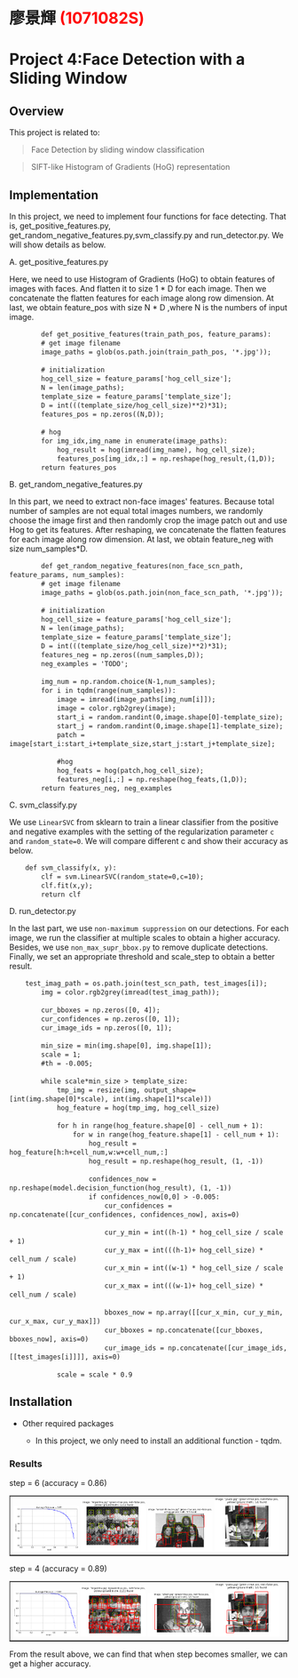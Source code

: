 # 廖景輝 <span style="color:red">(1071082S)</span>

# Project 4:Face Detection with a Sliding Window

## Overview
This project is related to:

> Face Detection by sliding window classification

> SIFT-like Histogram of Gradients (HoG) representation


## Implementation

In this project, we need to implement four functions for face detecting. That is, get_positive_features.py, get_random_negative_features.py,svm_classify.py and run_detector.py. We will show details as below.

A. get_positive_features.py 
	
Here, we need to use Histogram of Gradients (HoG) to obtain features of images with faces. And flatten it to size 1 * D for each image. Then we concatenate the flatten features for each image along row dimension. At last, we obtain feature_pos with size N * D ,where N is the numbers of input image.
	

```
		def get_positive_features(train_path_pos, feature_params):
		# get image filename
		image_paths = glob(os.path.join(train_path_pos, '*.jpg'));
		
		# initialization
		hog_cell_size = feature_params['hog_cell_size'];
		N = len(image_paths);
		template_size = feature_params['template_size'];
		D = int(((template_size/hog_cell_size)**2)*31);
		features_pos = np.zeros((N,D));
		
		# hog
		for img_idx,img_name in enumerate(image_paths):
			hog_result = hog(imread(img_name), hog_cell_size);
			features_pos[img_idx,:] = np.reshape(hog_result,(1,D));
		return features_pos 
```

B. get_random_negative_features.py

In this part, we need to extract non-face images' features. Because total number of samples are not equal total images numbers, we randomly choose the image first and then randomly crop the image patch out and use Hog to get its features. After reshaping, we concatenate the flatten features for each image along row dimension. At last, we obtain feature_neg with size num_samples*D.

```
		def get_random_negative_features(non_face_scn_path, feature_params, num_samples):
		# get image filename
		image_paths = glob(os.path.join(non_face_scn_path, '*.jpg'));
		
		# initialization
		hog_cell_size = feature_params['hog_cell_size'];
		N = len(image_paths);
		template_size = feature_params['template_size'];
		D = int(((template_size/hog_cell_size)**2)*31);
		features_neg = np.zeros((num_samples,D));
		neg_examples = 'TODO';
		
		img_num = np.random.choice(N-1,num_samples);
		for i in tqdm(range(num_samples)):
			image = imread(image_paths[img_num[i]]);
			image = color.rgb2grey(image);
			start_i = random.randint(0,image.shape[0]-template_size);
			start_j = random.randint(0,image.shape[1]-template_size);
			patch = image[start_i:start_i+template_size,start_j:start_j+template_size];
			
			#hog
			hog_feats = hog(patch,hog_cell_size);
			features_neg[i,:] = np.reshape(hog_feats,(1,D));
		return features_neg, neg_examples
```

C. svm_classify.py

We use  `LinearSVC` from sklearn to train a linear classifier from the positive and negative examples with the setting of the regularization parameter `c` and `random_state=0`. We will compare different c and show their accuracy as below.

```
	def svm_classify(x, y):
		clf = svm.LinearSVC(random_state=0,c=10);
    	clf.fit(x,y);
		return clf
```

D. run_detector.py

In the last part, we use `non-maximum suppression` on our detections. For each image, we run the classifier at multiple scales to obtain a higher accuracy. Besides, we use `non_max_supr_bbox.py` to remove duplicate detections. Finally, we set an appropriate threshold and scale_step to obtain a better result.

```
	test_imag_path = os.path.join(test_scn_path, test_images[i]);
        img = color.rgb2grey(imread(test_imag_path));
        
        cur_bboxes = np.zeros([0, 4]);
        cur_confidences = np.zeros([0, 1]);
        cur_image_ids = np.zeros([0, 1]);
        
        min_size = min(img.shape[0], img.shape[1]);
        scale = 1;
        #th = -0.005;
        
        while scale*min_size > template_size:
            tmp_img = resize(img, output_shape=[int(img.shape[0]*scale), int(img.shape[1]*scale)])
            hog_feature = hog(tmp_img, hog_cell_size)

            for h in range(hog_feature.shape[0] - cell_num + 1):
                for w in range(hog_feature.shape[1] - cell_num + 1):
                    hog_result = hog_feature[h:h+cell_num,w:w+cell_num,:]
                    hog_result = np.reshape(hog_result, (1, -1))

                    confidences_now = np.reshape(model.decision_function(hog_result), (1, -1))
                    if confidences_now[0,0] > -0.005:
                        cur_confidences = np.concatenate([cur_confidences, confidences_now], axis=0)

                        cur_y_min = int((h-1) * hog_cell_size / scale + 1)
                        cur_y_max = int(((h-1)+ hog_cell_size) * cell_num / scale)
                        cur_x_min = int((w-1) * hog_cell_size / scale + 1)
                        cur_x_max = int(((w-1)+ hog_cell_size) * cell_num / scale)
                        
                        bboxes_now = np.array([[cur_x_min, cur_y_min, cur_x_max, cur_y_max]])
                        cur_bboxes = np.concatenate([cur_bboxes, bboxes_now], axis=0)
                        cur_image_ids = np.concatenate([cur_image_ids, [[test_images[i]]]], axis=0)

            scale = scale * 0.9 
```


## Installation

* Other required packages

	* In this project, we only need to install an additional function - tqdm.


### Results

step = 6 (accuracy = 0.86)
<table border=1>
<tr>
<td>
<img src="step_6_th_-0.05/accuracy.PNG" width="24%"/>
<img src="step_6_th_-0.05/result_1.PNG" width="24%"/>
<img src="step_6_th_-0.05/result_2.PNG"  width="24%"/>
<img src="step_6_th_-0.05/result_3.PNG" width="24%"/>
</td>
</tr>
</table>

step = 4 (accuracy = 0.89)
<table border=1>
<tr>
<td>
<img src="step_4_th_-0.05/accuracy.PNG" width="24%"/>
<img src="step_4_th_-0.05/result_1.PNG" width="24%"/>
<img src="step_4_th_-0.05/result_2.PNG"  width="24%"/>
<img src="step_4_th_-0.05/result_3.PNG" width="24%"/>
</td>
</tr>
</table>

From the result above, we can find that when step becomes smaller, we can get a higher accuracy. 


